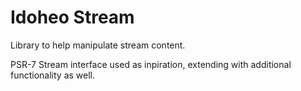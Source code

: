 Idoheo Stream
=============

Library to help manipulate stream content.

PSR-7 Stream interface used as inpiration, extending with additional functionality as well.